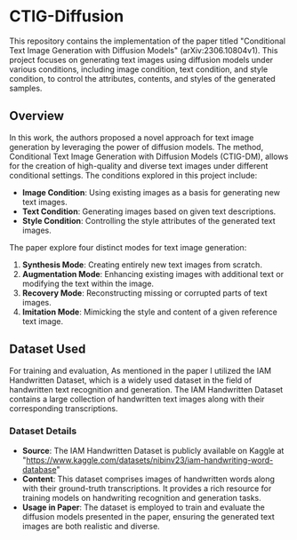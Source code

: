 # CTIG-Diffusion

This repository contains the implementation of the paper titled "Conditional Text Image Generation with Diffusion Models" (arXiv:2306.10804v1). This project focuses on generating text images using diffusion models under various conditions, including image condition, text condition, and style condition, to control the attributes, contents, and styles of the generated samples.

## Overview

In this work, the authors proposed a novel approach for text image generation by leveraging the power of diffusion models. The method, Conditional Text Image Generation with Diffusion Models (CTIG-DM), allows for the creation of high-quality and diverse text images under different conditional settings. The conditions explored in this project include:

- **Image Condition**: Using existing images as a basis for generating new text images.
- **Text Condition**: Generating images based on given text descriptions.
- **Style Condition**: Controlling the style attributes of the generated text images.

The paper explore four distinct modes for text image generation:

1. **Synthesis Mode**: Creating entirely new text images from scratch.
2. **Augmentation Mode**: Enhancing existing images with additional text or modifying the text within the image.
3. **Recovery Mode**: Reconstructing missing or corrupted parts of text images.
4. **Imitation Mode**: Mimicking the style and content of a given reference text image.

## Dataset Used

For training and evaluation, As mentioned in the paper I utilized the IAM Handwritten Dataset, which is a widely used dataset in the field of handwritten text recognition and generation. The IAM Handwritten Dataset contains a large collection of handwritten text images along with their corresponding transcriptions. 

### Dataset Details

- **Source**: The IAM Handwritten Dataset is publicly available on Kaggle at "https://www.kaggle.com/datasets/nibinv23/iam-handwriting-word-database"
- **Content**: This dataset comprises images of handwritten words along with their ground-truth transcriptions. It provides a rich resource for training models on handwriting recognition and generation tasks.
- **Usage in Paper**: The dataset is employed to train and evaluate the diffusion models presented in the paper, ensuring the generated text 
images are both realistic and diverse.

<!-- Commented code -->
<!-- 
## Getting Started

To get started with the CTIDiffusion implementation, follow these steps:

1. **Clone the Repository**:
    ```sh
    git clone https://github.com/your-repo/CTIDiffusion.git
    cd CTIDiffusion
    ```

2. **Install Dependencies**:
    ```sh
    pip install -r requirements.txt
    ```

3. **Download the Dataset**:
    - Access the IAM Handwritten Dataset on Kaggle and download it.
    - Extract the dataset and place it in the appropriate directory as specified in the code.

4. **Train the Model**:
    ```sh
    python train.py --config configs/train_config.yaml
    ```

5. **Generate Text Images**:
    ```sh
    python generate.py --config configs/generate_config.yaml
    ```

## Results

Our experiments demonstrate that the proposed CTIG-DM method can effectively generate high-quality and diverse text images under different conditional settings. The generated samples are evaluated based on various metrics, including image quality, diversity, and the ability to control specific attributes through conditioning.

## Citation

If you find our work useful in your research, please consider citing the paper:

```bibtex
@article{ctidiffusion2023,
  title={Conditional Text Image Generation with Diffusion Models},
  author={Your Name and Co-authors},
  journal={arXiv preprint arXiv:2306.10804v1},
  year={2023}
}
-->

